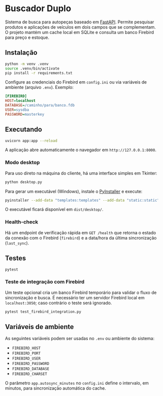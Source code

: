 # Buscador Duplo

Sistema de busca para autopeças baseado em [FastAPI](https://fastapi.tiangolo.com/).
Permite pesquisar produtos e aplicações de veículos em dois campos que se
complementam. O projeto mantém um cache local em SQLite e consulta um banco
Firebird para preço e estoque.

## Instalação

```bash
python -m venv .venv
source .venv/bin/activate
pip install -r requirements.txt
```

Configure as credenciais do Firebird em `config.ini` ou via variáveis de
ambiente (arquivo `.env`). Exemplo:

```ini
[FIREBIRD]
HOST=localhost
DATABASE=/caminho/para/banco.fdb
USER=sysdba
PASSWORD=masterkey
```

## Executando

```bash
uvicorn app:app --reload
```
A aplicação abre automaticamente o navegador em `http://127.0.0.1:8000`.

### Modo desktop

Para uso direto na máquina do cliente, há uma interface simples em Tkinter:

```bash
python desktop.py
```

Para gerar um executável (Windows), instale o [PyInstaller](https://pyinstaller.org/)
e execute:

```bash
pyinstaller --add-data "templates:templates" --add-data "static:static" --noconsole desktop.py
```
O executável ficará disponível em `dist/desktop/`.

### Health-check

Há um endpoint de verificação rápida em `GET /health` que retorna o estado da
conexão com o Firebird (`firebird`) e a data/hora da última sincronização
(`last_sync`).

## Testes

```bash
pytest
```

### Teste de integração com Firebird

Um teste opcional cria um banco Firebird temporário para validar o fluxo de
sincronização e busca. É necessário ter um servidor Firebird local em
`localhost:3050`; caso contrário o teste será ignorado.

```bash
pytest test_firebird_integration.py
```

## Variáveis de ambiente

As seguintes variáveis podem ser usadas no `.env` ou ambiente do sistema:

- `FIREBIRD_HOST`
- `FIREBIRD_PORT`
- `FIREBIRD_USER`
- `FIREBIRD_PASSWORD`
- `FIREBIRD_DATABASE`
- `FIREBIRD_CHARSET`

O parâmetro `app.autosync_minutes` no `config.ini` define o intervalo, em
minutos, para sincronização automática do cache.
